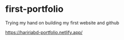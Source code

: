 # first-portfolio
Trying my hand on building my first website and github

https://haririabd-portfolio.netlify.app/
